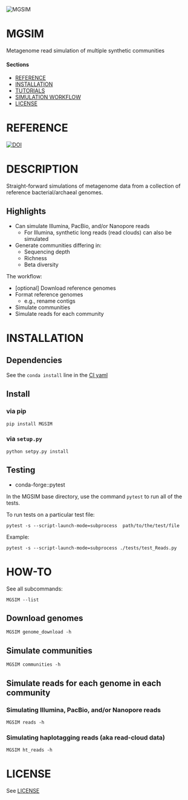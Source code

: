 ![MGSIM](https://github.com/nick-youngblut/MGSIM/workflows/MGSIM/badge.svg)

MGSIM
=====

Metagenome read simulation of multiple synthetic communities

#### Sections

- [REFERENCE](#reference)
- [INSTALLATION](#installation)
- [TUTORIALS](#tutorials)
- [SIMULATION WORKFLOW](#simulation_workflow)
- [LICENSE](#license)


# REFERENCE

[![DOI](https://zenodo.org/badge/DOI/10.5281/zenodo.3696891.svg)](https://doi.org/10.5281/zenodo.3696891)

# DESCRIPTION

Straight-forward simulations of metagenome data from a
collection of reference bacterial/archaeal genomes. 

## Highlights

* Can simulate Illumina, PacBio, and/or Nanopore reads
  * For Illumina, synthetic long reads (read clouds) can also be simulated
* Generate communities differing in:
  * Sequencing depth
  * Richness
  * Beta diversity
  
The workflow:

* [optional] Download reference genomes
* Format reference genomes
  * e.g., rename contigs
* Simulate communities
* Simulate reads for each community 

# INSTALLATION

## Dependencies

See the `conda install` line in the [CI yaml](.github/workflows/pythonpackage.yml)

## Install

### via pip

`pip install MGSIM`

### via `setup.py`

`python setpy.py install`

## Testing

* conda-forge::pytest

In the MGSIM base directory, use the command `pytest` to
run all of the tests.

To run tests on a particular test file:

`pytest -s --script-launch-mode=subprocess  path/to/the/test/file`

Example:

`pytest -s --script-launch-mode=subprocess ./tests/test_Reads.py`

# HOW-TO

See all subcommands:

`MGSIM --list`

## Download genomes

`MGSIM genome_download -h`

## Simulate communities

`MGSIM communities -h`

## Simulate reads for each genome in each community

### Simulating Illumina, PacBio, and/or Nanopore reads

`MGSIM reads -h`

### Simulating haplotagging reads (aka read-cloud data)

`MGSIM ht_reads -h`


# LICENSE

See [LICENSE](./LICENSE)


